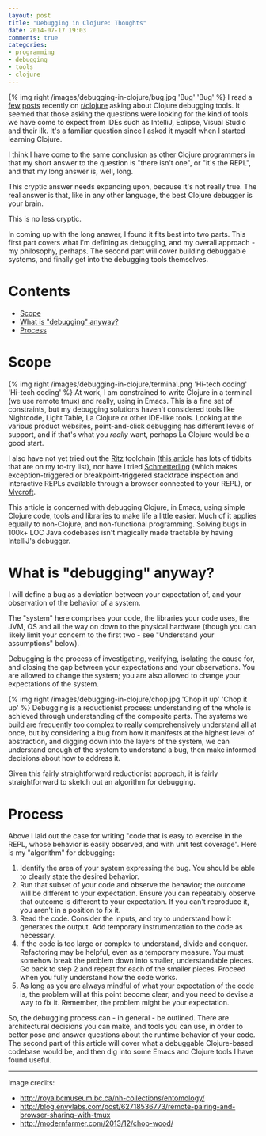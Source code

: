 ```yaml
---
layout: post
title: "Debugging in Clojure: Thoughts"
date: 2014-07-17 19:03
comments: true
categories:
- programming
- debugging
- tools
- clojure
---
```


{% img right /images/debugging-in-clojure/bug.jpg 'Bug' 'Bug' %} I
read a [few][1] [posts][2] recently on [r/clojure][] asking about
Clojure debugging tools.  It seemed that those asking the questions
were looking for the kind of tools we have come to expect from IDEs
such as IntelliJ, Eclipse, Visual Studio and their ilk.
It's a familiar question since I asked it myself when I started
learning Clojure.

I think I have come to the same conclusion as other Clojure
programmers in that my short answer to the question is
"there isn't one", or "it's the REPL", and that my long answer is,
well, long.

[1]: http://www.reddit.com/r/Clojure/comments/28udm4/does_clojure_have_a_breakpoint_capable_debugger/
[2]: http://www.reddit.com/r/Clojure/comments/1def3g/starter_tips_for_more_productive_clj_development/
[r/clojure]: http://www.reddit.com/r/clojure

This cryptic answer needs expanding upon, because it's not really
true.  The real answer is that, like in any other language, the best
Clojure debugger is your brain.

This is no less cryptic.

In coming up with the long answer, I found it fits best into
two parts.  This first part covers what I'm defining as debugging, and
my overall approach - my philosophy, perhaps.  The second part will
cover building debuggable systems, and finally get into the debugging
tools themselves.

<!-- more -->

# Contents
* [Scope](#scope)
* [What is "debugging" anyway?](#what)
* [Process](#process)

<a name="scope"></a>

# Scope

{% img right /images/debugging-in-clojure/terminal.png 'Hi-tech coding' 'Hi-tech coding' %} At
work, I am constrained to write Clojure in a terminal (we use remote
tmux) and really, using in Emacs.  This is a fine set of constraints,
but my debugging solutions haven't considered tools like Nightcode,
Light Table, La Clojure or other IDE-like tools.  Looking at the
various product websites, point-and-click debugging has different
levels of support, and if that's what you *really* want, perhaps La
Clojure would be a good start.

I also have not yet tried out the [Ritz][] toolchain
([this article][ritz-and-nrepl] has lots of tidbits that are on my
to-try list), nor have I tried [Schmetterling][] (which makes
exception-triggered or breakpoint-triggered stacktrace inspection and
interactive REPLs available through a browser connected to your REPL),
or [Mycroft][].

[Ritz]: https://github.com/pallet/ritz/tree/develop/nrepl
[ritz-and-nrepl]: http://ianeslick.com/2013/05/17/clojure-debugging-13-emacs-nrepl-and-ritz/
[Mycroft]: https://github.com/relevance/mycroft
[Schmetterling]: https://github.com/prismofeverything/schmetterling

This article is concerned with debugging Clojure, in Emacs, using
simple Clojure code, tools and libraries to make life a little easier.
Much of it applies equally to non-Clojure, and non-functional
programming.  Solving bugs in 100k+ LOC Java codebases isn't magically
made tractable by having IntelliJ's debugger.

<a name="what"></a>

# What is "debugging" anyway?

I will define a bug as a deviation between your expectation of, and
your observation of the behavior of a system.

The "system" here comprises your code, the libraries your code uses,
the JVM, OS and all the way on down to the physical hardware (though
you can likely limit your concern to the first two - see "Understand
your assumptions" below).

Debugging is the process of investigating, verifying, isolating the
cause for, and closing the gap between your expectations and your
observations.  You are allowed to change the system; you are also
allowed to change your expectations of the system.

{% img right /images/debugging-in-clojure/chop.jpg 'Chop it up' 'Chop it up' %}
Debugging is a reductionist process: understanding of the whole is
achieved through understanding of the composite parts. The systems we
build are frequently too complex to really comprehensively understand
all at once, but by considering a bug from how it manifests at the
highest level of abstraction, and digging down into the layers of the
system, we can understand enough of the system to understand a bug,
then make informed decisions about how to address it.

Given this fairly straightforward reductionist approach, it is fairly
straightforward to sketch out an algorithm for debugging.

<a name="process"></a>

# Process

Above I laid out the case for writing "code that is easy to exercise
in the REPL, whose behavior is easily observed, and with unit test
coverage".  Here is my "algorithm" for debugging:


1. Identify the area of your system expressing the bug.  You should be
   able to clearly state the desired behavior.
2. Run that subset of your code and observe the behavior; the outcome
   will be different to your expectation.  Ensure you can repeatably
   observe that outcome is different to your expectation. If you can't
   reproduce it, you aren't in a position to fix it.
3. Read the code.  Consider the inputs, and try to understand how it
   generates the output.  Add temporary instrumentation to the code as
   necessary.
4. If the code is too large or complex to understand, divide and
   conquer.  Refactoring may be helpful, even as a temporary
   measure. You must somehow break the problem down into smaller,
   understandable pieces.  Go back to step 2 and repeat for each of
   the smaller pieces.  Proceed when you fully understand how the code
   works.
5. As long as you are always mindful of what your expectation of the
   code is, the problem will at this point become clear, and you need
   to devise a way to fix it.  Remember, the problem might be your
   expectation.
   
So, the debugging process can - in general - be outlined.  There are
architectural decisions you can make, and tools you can use, in order
to better pose and answer questions about the runtime behavior of your
code. The second part of this article will cover what a debuggable
Clojure-based codebase would be, and then dig into some Emacs and
Clojure tools I have found useful.

-----

Image credits:

* http://royalbcmuseum.bc.ca/nh-collections/entomology/
* http://blog.envylabs.com/post/62718536773/remote-pairing-and-browser-sharing-with-tmux
* http://modernfarmer.com/2013/12/chop-wood/
